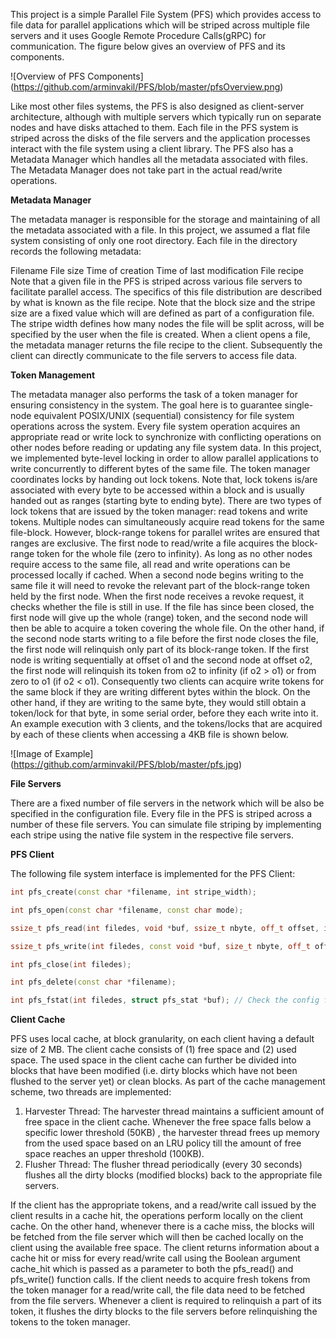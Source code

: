 This project is a simple Parallel File System (PFS) which provides access to file data for parallel applications which will be striped across multiple file servers and it uses Google Remote Procedure Calls(gRPC) for communication. The figure below gives an overview of PFS and its components.

![Overview of PFS Components]
(https://github.com/arminvakil/PFS/blob/master/pfsOverview.png)

Like most other files systems, the PFS is also designed as client-server architecture, although with multiple servers which typically run on separate nodes and have disks attached to them. Each file in the PFS system is striped across the disks of the file servers and the application processes interact with the file system using a client library. The PFS also has a Metadata Manager which handles all the metadata associated with files. The Metadata Manager does not take part in the actual read/write operations.

**Metadata Manager**

The metadata manager is responsible for the storage and maintaining of all the metadata associated with a file. In this project, we assumed a flat file system consisting of only one root directory. Each file in the directory records the following metadata:

Filename
File size
Time of creation
Time of last modification
File recipe
Note that a given file in the PFS is striped across various file servers to facilitate parallel access. The specifics of this file distribution are described by what is known as the file recipe. Note that the block size and the stripe size are a fixed value which will are defined as part of a configuration file. The stripe width defines how many nodes the file will be split across, will be specified by the user when the file is created. When a client opens a file, the metadata manager returns the file recipe to the client. Subsequently the client can directly communicate to the file servers to access file data.

**Token Management**

The metadata manager also performs the task of a token manager for ensuring consistency in the system. The goal here is to guarantee single-node equivalent POSIX/UNIX  (sequential) consistency for file system operations across the system. Every file system operation acquires an appropriate read or write lock to synchronize with conflicting operations on other nodes before reading or updating any file system data. In this project, we implemented byte-level locking in order to allow parallel applications to write concurrently to different bytes of the same file. The token manager coordinates locks by handing out lock tokens. Note that, lock tokens is/are associated with every byte to be accessed within a block and is usually handed out as ranges (starting byte to ending byte). There are two types of lock tokens that are issued by the token manager: read tokens and write tokens. Multiple nodes can simultaneously acquire read tokens for the same file-block. However, block-range tokens for parallel writes are ensured that ranges are exclusive. The first node to read/write a file acquires the block-range token for the whole file (zero to infinity). As long as no other nodes require access to the same file, all read and write operations can be processed locally if cached. When a second node begins writing to the same file it will need to revoke the relevant part of the block-range token held by the first node. When the first node receives a revoke request, it checks whether the file is still in use. If the file has since been closed, the first node will give up the whole (range) token, and the second node will then be able to acquire a token covering the whole file. On the other hand, if the second node starts writing to a file before the first node closes the file, the first node will relinquish only part of its block-range token. If the first node is writing sequentially at offset o1 and the second node at offset o2, the first node will relinquish its token from o2 to infinity (if o2 > o1) or from zero to o1 (if o2 < o1).  Consequently two clients can acquire  write tokens for the same block if they are writing different bytes within the block.  On the other hand, if they are writing to the same byte, they would still obtain a token/lock for that byte, in some serial order, before they each write into it. An example execution with 3 clients, and the tokens/locks that are acquired by each of these clients when accessing a 4KB file is shown below.

![Image of Example]
(https://github.com/arminvakil/PFS/blob/master/pfs.jpg)

**File Servers**

There are a fixed number of file servers in the network which will be also be specified in the configuration file. Every file in the PFS is striped across a number of these file servers. You can simulate file striping by implementing each stripe using the native file system in the respective file servers.

 

**PFS Client**

The following file system interface is implemented for the PFS Client:

```cpp
int pfs_create(const char *filename, int stripe_width);

int pfs_open(const char *filename, const char mode);

ssize_t pfs_read(int filedes, void *buf, ssize_t nbyte, off_t offset, int *cache_hit);

ssize_t pfs_write(int filedes, const void *buf, size_t nbyte, off_t offset, int *cache_hit);

int pfs_close(int filedes);

int pfs_delete(const char *filename);

int pfs_fstat(int filedes, struct pfs_stat *buf); // Check the config file for the definition of pfs_stat structure
```
 

**Client Cache**

PFS uses local cache, at block granularity, on each client having a default size of 2 MB. The client cache consists of (1) free space and (2) used space. The used space in the client cache can further be divided into blocks that have been modified (i.e. dirty blocks which have not been flushed to the server yet) or clean blocks. As part of the cache management scheme, two threads are implemented:

1. Harvester Thread: The harvester thread maintains a sufficient amount of free space in the client cache. Whenever the free space falls below a specific lower threshold (50KB) , the harvester thread frees up memory from the used space based on an LRU policy till the amount of free space reaches an upper threshold (100KB).
2. Flusher Thread: The flusher thread periodically (every 30 seconds) flushes all the dirty blocks (modified blocks) back to the appropriate file servers.

If the client has the appropriate tokens, and a read/write call issued by the client results in a cache hit, the operations perform locally on the client cache. On the other hand, whenever there is a cache miss, the blocks will be fetched from the file server which will then be cached locally on the client using the available free space. The client returns information about a cache hit or miss for every read/write call using the Boolean argument cache_hit which is passed as a parameter to both the pfs_read() and pfs_write() function calls. If the client needs to acquire fresh tokens from the token manager for a read/write call, the file data need to be fetched from the file servers. Whenever a client is required to relinquish a part of its token, it flushes the dirty blocks to the file servers before relinquishing the tokens to the token manager.


